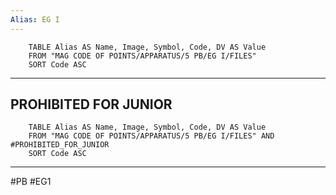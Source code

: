 ```yaml
---
Alias: EG I
---
```

```dataview
	TABLE Alias AS Name, Image, Symbol, Code, DV AS Value
	FROM "MAG CODE OF POINTS/APPARATUS/5 PB/EG I/FILES"
	SORT Code ASC
```
___

## PROHIBITED FOR JUNIOR
```dataview
	TABLE Alias AS Name, Image, Symbol, Code, DV AS Value
	FROM "MAG CODE OF POINTS/APPARATUS/5 PB/EG I/FILES" AND #PROHIBITED_FOR_JUNIOR
	SORT Code ASC
```
___
#PB #EG1
